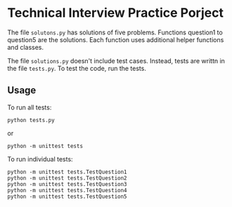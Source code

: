 # Technical Interview Practice Porject

The file `solutons.py` has solutions of five problems.
Functions question1 to question5 are the solutions.
Each function uses additional helper functions and classes.

The file `solutions.py` doesn't include test cases. Instead, tests
are writtn in the file `tests.py`. To test the code, run the tests.


## Usage

To run all tests:

```
python tests.py
```

or

```
python -m unittest tests
```

To run individual tests:

```
python -m unittest tests.TestQuestion1
python -m unittest tests.TestQuestion2
python -m unittest tests.TestQuestion3
python -m unittest tests.TestQuestion4
python -m unittest tests.TestQuestion5
```

